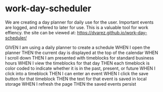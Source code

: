 # work-day-scheduler
We are creating a day planner for daily use for the user. Important events are logged, and refered to later for use. This is a valuable tool for work effiency. 
the site can be viewed at:  https://dvarez.github.io/work-day-scheduler/






GIVEN I am using a daily planner to create a schedule
WHEN I open the planner
THEN the current day is displayed at the top of the calendar
WHEN I scroll down
THEN I am presented with timeblocks for standard business hours
WHEN I view the timeblocks for that day
THEN each timeblock is color coded to indicate whether it is in the past, present, or future
WHEN I click into a timeblock
THEN I can enter an event
WHEN I click the save button for that timeblock
THEN the text for that event is saved in local storage
WHEN I refresh the page
THEN the saved events persist